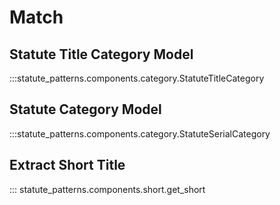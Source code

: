 # Match

## Statute Title Category Model

:::statute_patterns.components.category.StatuteTitleCategory

## Statute Category Model

:::statute_patterns.components.category.StatuteSerialCategory

## Extract Short Title

::: statute_patterns.components.short.get_short
